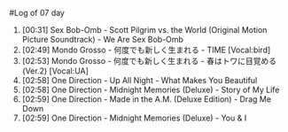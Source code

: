 #Log of 07 day

1. [00:31] Sex Bob-Omb - Scott Pilgrim vs. the World (Original Motion Picture Soundtrack) - We Are Sex Bob-Omb
1. [02:49] Mondo Grosso - 何度でも新しく生まれる - TIME [Vocal:bird]
1. [02:53] Mondo Grosso - 何度でも新しく生まれる - 春はトワに目覚める (Ver.2) [Vocal:UA]
1. [02:58] One Direction - Up All Night - What Makes You Beautiful
1. [02:58] One Direction - Midnight Memories (Deluxe) - Story of My Life
1. [02:59] One Direction - Made in the A.M. (Deluxe Edition) - Drag Me Down
1. [02:59] One Direction - Midnight Memories (Deluxe) - You & I
